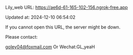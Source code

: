 Lily_web URL: https://ae6d-61-165-102-156.ngrok-free.app

Updated at: 2024-12-10 06:54:02

If you cannot open this URL, the server might be down.

Please contact: 

goley04@foxmail.com Or Wechat:GL_yeaH